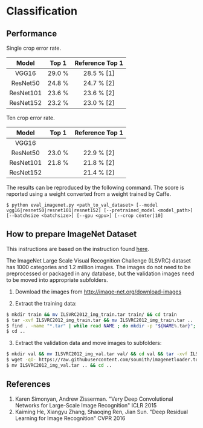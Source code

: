 # Classification

## Performance

Single crop error rate.

| Model | Top 1 | Reference Top 1 |
|:-:|:-:|:-:|
| VGG16 | 29.0 % | 28.5 % [1] |
| ResNet50 | 24.8 % | 24.7 % [2] |
| ResNet101 | 23.6 % | 23.6 % [2] |
| ResNet152 | 23.2 % | 23.0 % [2] |

Ten crop error rate.

| Model | Top 1 | Reference Top 1 |
|:-:|:-:|:-:|
| VGG16 |  |   |
| ResNet50 | 23.0 % | 22.9 % [2] |
| ResNet101 |21.8 % | 21.8 % [2] |
| ResNet152 | | 21.4 % [2] |


The results can be reproduced by the following command.
The score is reported using a weight converted from a weight trained by Caffe.

```
$ python eval_imagenet.py <path_to_val_dataset> [--model vgg16|resnet50|resnet101|resnet152] [--pretrained_model <model_path>] [--batchsize <batchsize>] [--gpu <gpu>] [--crop center|10]
```


## How to prepare ImageNet Dataset

This instructions are based on the instruction found [here](https://github.com/facebook/fb.resnet.torch/blob/master/INSTALL.md#download-the-imagenet-dataset).

The ImageNet Large Scale Visual Recognition Challenge (ILSVRC) dataset has 1000 categories and 1.2 million images. The images do not need to be preprocessed or packaged in any database, but the validation images need to be moved into appropriate subfolders.

1. Download the images from http://image-net.org/download-images

2. Extract the training data:
  ```bash
  $ mkdir train && mv ILSVRC2012_img_train.tar train/ && cd train
  $ tar -xvf ILSVRC2012_img_train.tar && mv ILSVRC2012_img_train.tar ..
  $ find . -name "*.tar" | while read NAME ; do mkdir -p "${NAME%.tar}"; tar -xvf "${NAME}" -C "${NAME%.tar}"; rm -f "${NAME}"; done
  $ cd ..
  ```

3. Extract the validation data and move images to subfolders:
  ```bash
  $ mkdir val && mv ILSVRC2012_img_val.tar val/ && cd val && tar -xvf ILSVRC2012_img_val.tar
  $ wget -qO- https://raw.githubusercontent.com/soumith/imagenetloader.torch/master/valprep.sh | bash
  $ mv ILSVRC2012_img_val.tar .. && cd ..
  ```


## References

1. Karen Simonyan, Andrew Zisserman. "Very Deep Convolutional Networks for Large-Scale Image Recognition" ICLR 2015
2. Kaiming He, Xiangyu Zhang, Shaoqing Ren, Jian Sun. "Deep Residual Learning for Image Recognition" CVPR 2016

